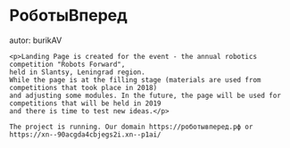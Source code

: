 <h1><strong>РоботыВперед</strong></h1>

<p> autor: burikAV </p>

    <p>Landing Page is created for the event - the annual robotics competition "Robots Forward", 
    held in Slantsy, Leningrad region.
    While the page is at the filling stage (materials are used from competitions that took place in 2018) 
    and adjusting some modules. In the future, the page will be used for competitions that will be held in 2019 
    and there is time to test new ideas.</p>
    
    The project is running. Our domain https://роботывперед.рф or https://xn--90acgda4cbjegs2i.xn--p1ai/

